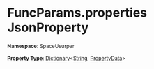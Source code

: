 # FuncParams.properties JsonProperty

<small>**Namespace**: SpaceUsurper</small>

<small>**Property Type**: [Dictionary](https://docs.microsoft.com/en-us/dotnet/api/system.collections.generic.dictionary-2?view=netframework-4.5)&lt;[String](https://docs.microsoft.com/en-us/dotnet/api/system.string?view=netframework-4.5), [PropertyData](../PropertyData.md)&gt;</small>

